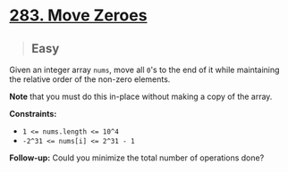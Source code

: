 # [283. Move Zeroes](https://leetcode.com/problems/move-zeroes/)

> ## Easy

Given an integer array `nums`, move all `0`'s to the end of it while maintaining the relative order of the non-zero elements.

**Note** that you must do this in-place without making a copy of the array.

**Constraints:**

- `1 <= nums.length <= 10^4`
- `-2^31 <= nums[i] <= 2^31 - 1`

**Follow-up:** Could you minimize the total number of operations done?
